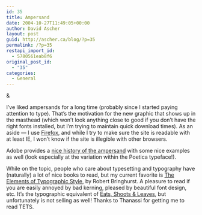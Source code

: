 ```yaml
---
id: 35
title: Ampersand
date: 2004-10-27T11:49:05+00:00
author: David Ascher
layout: post
guid: http://ascher.ca/blog/?p=35
permalink: /?p=35
restapi_import_id:
  - 5780561eab8f6
original_post_id:
  - "35"
categories:
  - General
---
```

<div class="illumination-black">
  &
</div>

I&#8217;ve liked ampersands for a long time (probably since I started paying attention to type). That&#8217;s the motivation for the new graphic that shows up in the masthead (which won&#8217;t look anything close to good if you don&#8217;t have the right fonts installed, but I&#8217;m trying to maintain quick download times). As an aside &#8212; I use [Firefox](http://www.mozilla.org/firefox), and while I try to make sure the site is readable with at least IE, I won&#8217;t know if the site is illegible with other browsers.

Adobe provides a [nice history of the ampersand](http://store.adobe.com/type/topics/theampersand.html) with some nice examples as well (look especially at the variation within the Poetica typeface!).

While on the topic, people who care about typesetting and typography have (naturally) a lot of nice books to read, but my current favorite is [The Elements of Typographic Style](http://www.amazon.com/exec/obidos/tg/detail/-/0881791326), by Robert Bringhurst. A pleasure to read if you are easily annoyed by bad kerning, pleased by beautiful font design, etc. It&#8217;s the typographic equivalent of [Eats, Shoots & Leaves](http://www.amazon.com/exec/obidos/ASIN/1592400876/qid=1098902862), but unfortunately is not selling as well! Thanks to Thanassi for getting me to read TETS.